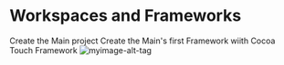 #  Workspaces and Frameworks

Create the Main project
Create the Main's first Framework  wiith Cocoa Touch Framework 
![myimage-alt-tag](../assets/imgMarkdown/createFramework.png)
